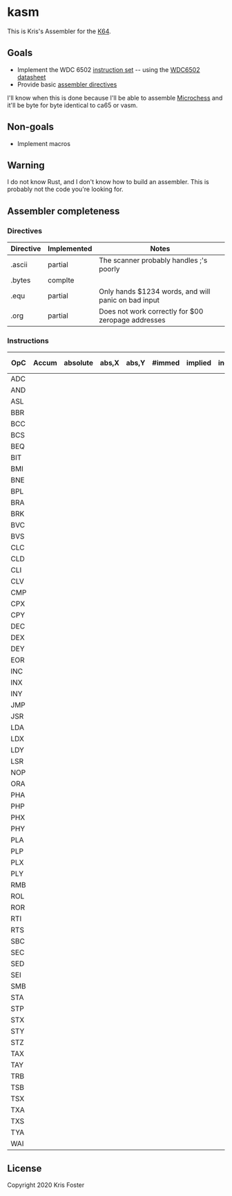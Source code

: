 # kasm

This is Kris's Assembler for the [K64](https://github.com/transitorykris/krisos).

## Goals

 * Implement the WDC 6502 [instruction set](instructions.md) -- using the [WDC6502 datasheet](https://eater.net/datasheets/w65c02s.pdf)
 * Provide basic [assembler directives](directives.md)

I'll know when this is done because I'll be able to assemble [Microchess](https://en.wikipedia.org/wiki/Microchess) and it'll be byte for byte identical to ca65 or vasm.

## Non-goals

 * Implement macros

## Warning

I do not know Rust, and I don't know how to build an assembler. This is probably not the code you're looking for.

## Assembler completeness

### Directives

|Directive|Implemented|Notes|
|---------|-----------|-----|
|.ascii   |partial    |The scanner probably handles ;'s poorly|
|.bytes   |complte    ||
|.equ     |partial    |Only hands $1234 words, and will panic on bad input|
|.org     |partial    |Does not work correctly for $00 zeropage addresses|

### Instructions
|OpC|Accum|absolute|abs,X|abs,Y|#immed|implied|indirect|X-indexed|Indirect-Y|relative|zeropage|zerop,X|zerop,Y|
|---|-----|--------|-----|-----|------|-------|--------|---------|----------|--------|--------|-------|-------|
|ADC|     |        |     |     |      |       |        |         |          |        |        |       |       |
|AND|     |        |     |     |      |       |        |         |          |        |        |       |       |
|ASL|     |        |     |     |      |       |        |         |          |        |        |       |       |
|BBR|     |        |     |     |      |       |        |         |          |        |        |       |       |
|BCC|     |        |     |     |      |       |        |         |          |        |        |       |       |
|BCS|     |        |     |     |      |       |        |         |          |        |        |       |       |
|BEQ|     |        |     |     |      |       |        |         |          |        |        |       |       |
|BIT|     |        |     |     |      |       |        |         |          |        |        |       |       |
|BMI|     |        |     |     |      |       |        |         |          |        |        |       |       |
|BNE|     |        |     |     |      |       |        |         |          |        |        |       |       |
|BPL|     |        |     |     |      |       |        |         |          |        |        |       |       |
|BRA|     |        |     |     |      |       |        |         |          |        |        |       |       |
|BRK|     |        |     |     |      |       |        |         |          |        |        |       |       |
|BVC|     |        |     |     |      |       |        |         |          |        |        |       |       |
|BVS|     |        |     |     |      |       |        |         |          |        |        |       |       |
|CLC|     |        |     |     |      |       |        |         |          |        |        |       |       |
|CLD|     |        |     |     |      |       |        |         |          |        |        |       |       |
|CLI|     |        |     |     |      |       |        |         |          |        |        |       |       |
|CLV|     |        |     |     |      |       |        |         |          |        |        |       |       |
|CMP|     |        |     |     |      |       |        |         |          |        |        |       |       |
|CPX|     |        |     |     |      |       |        |         |          |        |        |       |       |
|CPY|     |        |     |     |      |       |        |         |          |        |        |       |       |
|DEC|     |        |     |     |      |       |        |         |          |        |        |       |       |
|DEX|     |        |     |     |      |       |        |         |          |        |        |       |       |
|DEY|     |        |     |     |      |       |        |         |          |        |        |       |       |
|EOR|     |        |     |     |      |       |        |         |          |        |        |       |       |
|INC|     |        |     |     |      |       |        |         |          |        |        |       |       |
|INX|     |        |     |     |      |       |        |         |          |        |        |       |       |
|INY|     |        |     |     |      |       |        |         |          |        |        |       |       |
|JMP|     |        |     |     |      |       |        |         |          |        |        |       |       |
|JSR|     |        |     |     |      |       |        |         |          |        |        |       |       |
|LDA|     |        |     |     |      |       |        |         |          |        |        |       |       |
|LDX|     |        |     |     |      |       |        |         |          |        |        |       |       |
|LDY|     |        |     |     |      |       |        |         |          |        |        |       |       |
|LSR|     |        |     |     |      |       |        |         |          |        |        |       |       |
|NOP|     |        |     |     |      |       |        |         |          |        |        |       |       |
|ORA|     |        |     |     |      |       |        |         |          |        |        |       |       |
|PHA|     |        |     |     |      |       |        |         |          |        |        |       |       |
|PHP|     |        |     |     |      |       |        |         |          |        |        |       |       |
|PHX|     |        |     |     |      |       |        |         |          |        |        |       |       |
|PHY|     |        |     |     |      |       |        |         |          |        |        |       |       |
|PLA|     |        |     |     |      |       |        |         |          |        |        |       |       |
|PLP|     |        |     |     |      |       |        |         |          |        |        |       |       |
|PLX|     |        |     |     |      |       |        |         |          |        |        |       |       |
|PLY|     |        |     |     |      |       |        |         |          |        |        |       |       |
|RMB|     |        |     |     |      |       |        |         |          |        |        |       |       |
|ROL|     |        |     |     |      |       |        |         |          |        |        |       |       |
|ROR|     |        |     |     |      |       |        |         |          |        |        |       |       |
|RTI|     |        |     |     |      |       |        |         |          |        |        |       |       |
|RTS|     |        |     |     |      |       |        |         |          |        |        |       |       |
|SBC|     |        |     |     |      |       |        |         |          |        |        |       |       |
|SEC|     |        |     |     |      |       |        |         |          |        |        |       |       |
|SED|     |        |     |     |      |       |        |         |          |        |        |       |       |
|SEI|     |        |     |     |      |       |        |         |          |        |        |       |       |
|SMB|     |        |     |     |      |       |        |         |          |        |        |       |       |
|STA|     |        |     |     |      |       |        |         |          |        |        |       |       |
|STP|     |        |     |     |      |       |        |         |          |        |        |       |       |
|STX|     |        |     |     |      |       |        |         |          |        |        |       |       |
|STY|     |        |     |     |      |       |        |         |          |        |        |       |       |
|STZ|     |        |     |     |      |       |        |         |          |        |        |       |       |
|TAX|     |        |     |     |      |       |        |         |          |        |        |       |       |
|TAY|     |        |     |     |      |       |        |         |          |        |        |       |       |
|TRB|     |        |     |     |      |       |        |         |          |        |        |       |       |
|TSB|     |        |     |     |      |       |        |         |          |        |        |       |       |
|TSX|     |        |     |     |      |       |        |         |          |        |        |       |       |
|TXA|     |        |     |     |      |       |        |         |          |        |        |       |       |
|TXS|     |        |     |     |      |       |        |         |          |        |        |       |       |
|TYA|     |        |     |     |      |       |        |         |          |        |        |       |       |
|WAI|     |        |     |     |      |       |        |         |          |        |        |       |       |


## License

Copyright 2020 Kris Foster
